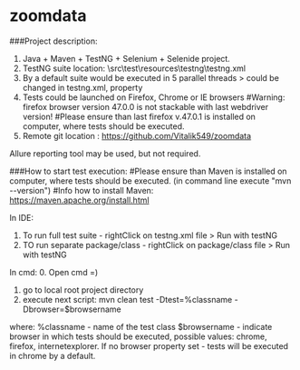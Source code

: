 # zoomdata

###Project description:
1. Java + Maven + TestNG + Selenium + Selenide project.
2. TestNG suite location: \src\test\resources\testng\testng.xml
3. By a default suite would be executed in 5 parallel threads > could be changed in testng.xml, property <thread-count>
4. Tests could be launched on Firefox, Chrome or IE browsers
#Warning: firefox browser version 47.0.0 is not stackable with last webdriver version!
#Please ensure than last firefox v.47.0.1 is installed on computer, where tests should be executed.
5. Remote git location : https://github.com/Vitalik549/zoomdata


Allure reporting tool may be used, but not required.


###How to start test execution:
#Please ensure than Maven is installed on computer, where tests should be executed. (in command line execute "mvn --version")
#Info how to install Maven: https://maven.apache.org/install.html

In IDE:
1. To run full test suite - rightClick on testng.xml file > Run with testNG
2. TO run separate package/class - rightClick on package/class file > Run with testNG

In cmd:
0. Open cmd =)
1. go to local root project directory
2. execute next script:
mvn clean test -Dtest=%classname -Dbrowser=$browsername

where:
%classname - name of the test class
$browsername - indicate browser in which tests should be executed, possible values: chrome, firefox, internetexplorer.
If no browser property set - tests will be executed in chrome by a default.